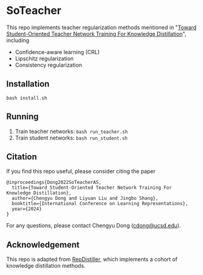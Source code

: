 # SoTeacher

This repo implements teacher regularization methods mentioned in "[Toward Student-Oriented Teacher Network Training For Knowledge Distillation](https://arxiv.org/abs/2206.06661)", including
* Confidence-aware learning (CRL)
* Lipschitz regularization
* Consistency regularization


## Installation
`bash install.sh`


## Running
1. Train teacher networks: `bash run_teacher.sh`
2. Train student networks: `bash run_student.sh`


## Citation
If you find this repo useful, please consider citing the paper

```
@inproceedings{Dong2022SoTeacherAS,
  title={Toward Student-Oriented Teacher Network Training For Knowledge Distillation},
  author={Chengyu Dong and Liyuan Liu and Jingbo Shang},
  booktitle={International Conference on Learning Representations},
  year={2024}
}
```
For any questions, please contact Chengyu Dong (cdong@ucsd.edu).

## Acknowledgement
This repo is adapted from [RepDistiller](https://github.com/HobbitLong/RepDistiller), which implements a cohort of knowledge distillation methods.
